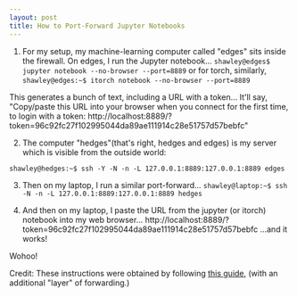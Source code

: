 ```yaml
---
layout: post
title: How to Port-Forward Jupyter Notebooks
---
```




1. For my setup, my machine-learning computer called "edges" sits inside the firewall.
On edges, I run the Jupyter notebook...
`shawley@edges$ jupyter notebook --no-browser --port=8889`
or for torch, similarly,
`shawley@edges:~$ itorch notebook --no-browser --port=8889`

This generates a bunch of text, including a URL with a token...
 It'll say, "Copy/paste this URL into your browser when you connect for the first time, to login with a token:
        http://localhost:8889/?token=96c92fc27f102995044da89ae111914c28e51757d57bebfc"


2. The computer "hedges"(that's right, hedges and edges)  is my server which is visible from the outside world:

`shawley@hedges:~$ ssh -Y -N -n -L 127.0.0.1:8889:127.0.0.1:8889 edges`


3. Then on my laptop, I run a similar port-forward...
 `shawley@laptop:~$ ssh -N -n -L 127.0.0.1:8889:127.0.0.1:8889 hedges`


4. And then on my laptop, I paste the URL from the jupyter (or itorch) notebook into my web browser...
http://localhost:8889/?token=96c92fc27f102995044da89ae111914c28e51757d57bebfc
...and it works!

Wohoo!


Credit: These instructions were obtained by following [this guide](https://coderwall.com/p/ohk6cg/remote-access-to-ipython-notebooks-via-ssh), (with an additional "layer" of forwarding.)

